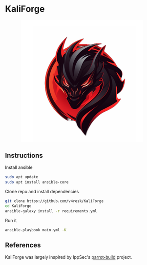 # KaliForge

<p align="center">
 <img height=400px weight=400px src=".assets/KaliForge.png" >
</p>

## Instructions

Install ansible
```bash
sudo apt update
sudo apt install ansible-core
```  

Clone repo and install dependencies
```bash
git clone https://github.com/v4resk/KaliForge
cd KaliForge
ansible-galaxy install -r requirements.yml
```

Run it
```bash
ansible-playbook main.yml -K
```

## References
KaliForge was largely inspired by IppSec's [parrot-build](https://github.com/IppSec/parrot-build) project.
